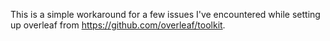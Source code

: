 This is a simple workaround for a few issues I've encountered while setting up overleaf from https://github.com/overleaf/toolkit.
